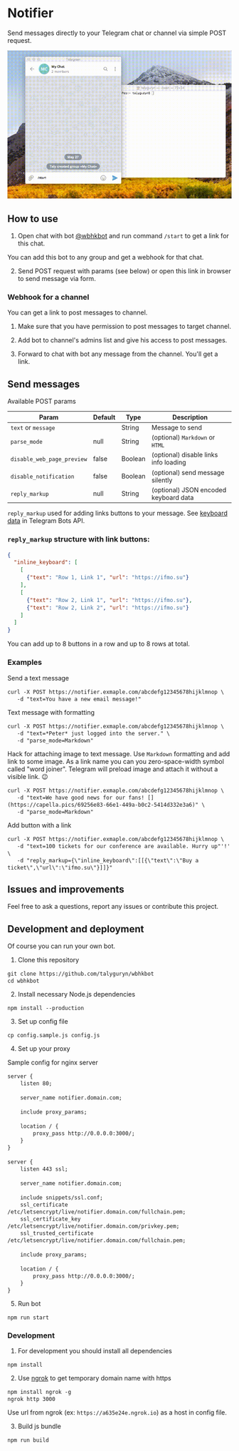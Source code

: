 # Notifier

Send messages directly to your Telegram chat or channel via simple POST request.

![](assets/demo.gif)

<!--

# TODO

- [ ] add gifs or pics to readme
- [ ] styles for form
- [ ] adding buttons with links to form
- [x] describe api in readme
- [x] add link to github project to bot's about
- [x] send links for groups and channels to owner

-->

## How to use

1. Open chat with bot [@wbhkbot](https://t.me/wbhkbot) and run command `/start` to get a link for this chat.

You can add this bot to any group and get a webhook for that chat.

2. Send POST request with params (see below) or open this link in browser to send message via form.

### Webhook for a channel

You can get a link to post messages to channel.

1. Make sure that you have permission to post messages to target channel.

2. Add bot to channel's admins list and give his access to post messages.

3. Forward to chat with bot any message from the channel. You'll get a link.
 
## Send messages

Available POST params 

| Param                      | Default  | Type    | Description                           |
|----------------------------|----------|---------|---------------------------------------|
| `text` or `message`        |          | String  | Message to send                       |
| `parse_mode`               | null     | String  | (optional) `Markdown` or `HTML`       |
| `disable_web_page_preview` | false    | Boolean | (optional) disable links info loading |
| `disable_notification`     | false    | Boolean | (optional) send message silently      |
| `reply_markup`             | null     | String  | (optional) JSON encoded keyboard data |


`reply_markup` used for adding links buttons to your message. See [keyboard data](https://core.telegram.org/bots/api#inlinekeyboardmarkup) in Telegram Bots API.

### `reply_markup` structure with link buttons:

```json
{
  "inline_keyboard": [
    [
      {"text": "Row 1, Link 1", "url": "https://ifmo.su"}
    ],
    [
      {"text": "Row 2, Link 1", "url": "https://ifmo.su"},
      {"text": "Row 2, Link 2", "url": "https://ifmo.su"}
    ]
  ]
}
```

You can add up to 8 buttons in a row and up to 8 rows at total.

### Examples

Send a text message

```shell
curl -X POST https://notifier.exmaple.com/abcdefg12345678hijklmnop \
   -d "text=You have a new email message!"
```

Text message with formatting

```shell
curl -X POST https://notifier.exmaple.com/abcdefg12345678hijklmnop \
   -d "text=*Peter* just logged into the server." \
   -d "parse_mode=Markdown"
```

Hack for attaching image to text message. Use `Markdown` formatting and add link to some image. As a link name you can you zero-space-width symbol called "word joiner". Telegram will preload image and attach it without a visible link. 😉

```shell
curl -X POST https://notifier.exmaple.com/abcdefg12345678hijklmnop \
   -d "text=We have good news for our fans! [⁠](https://capella.pics/69256e83-66e1-449a-b0c2-5414d332e3a6)" \
   -d "parse_mode=Markdown"
``` 

Add button with a link

```shell
curl -X POST https://notifier.exmaple.com/abcdefg12345678hijklmnop \
   -d "text=100 tickets for our conference are available. Hurry up"'!' \
   -d "reply_markup={\"inline_keyboard\":[[{\"text\":\"Buy a ticket\",\"url\":\"ifmo.su\"}]]}"
```

## Issues and improvements

Feel free to ask a questions, report any issues or contribute this project. 

## Development and deployment

Of course you can run your own bot.

1. Clone this repository

```shell
git clone https://github.com/talyguryn/wbhkbot
cd wbhkbot
```

2. Install necessary Node.js dependencies

```shell
npm install --production
```

3. Set up config file

```shell
cp config.sample.js config.js
```

4. Set up your proxy

Sample config for nginx server

```nginx
server {
    listen 80;

    server_name notifier.domain.com;

    include proxy_params;

    location / {
        proxy_pass http://0.0.0.0:3000/;
    }
}

server {
    listen 443 ssl;

    server_name notifier.domain.com;
    
    include snippets/ssl.conf;
    ssl_certificate /etc/letsencrypt/live/notifier.domain.com/fullchain.pem;
    ssl_certificate_key /etc/letsencrypt/live/notifier.domain.com/privkey.pem;
    ssl_trusted_certificate /etc/letsencrypt/live/notifier.domain.com/fullchain.pem;    

    include proxy_params;

    location / {
        proxy_pass http://0.0.0.0:3000/;
    }
}
```

5. Run bot

```shell
npm run start 
```

### Development

1. For development you should install all dependencies

```shell
npm install
```

2. Use [ngrok](ngrok.io) to get temporary domain name with https

```shell
npm install ngrok -g
ngrok http 3000
```

Use url from ngrok (ex: `https://a635e24e.ngrok.io`) as a host in config file. 

3. Build js bundle

```shell
npm run build
```
